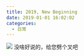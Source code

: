 ```yaml
---
title: 2019, New Beginning
date: 2019-01-01 16:02:02
categories:
  - 日常
---
```


![](/images/background.jpeg)
没啥好说的，给您劈个叉吧
<!-- more -->
